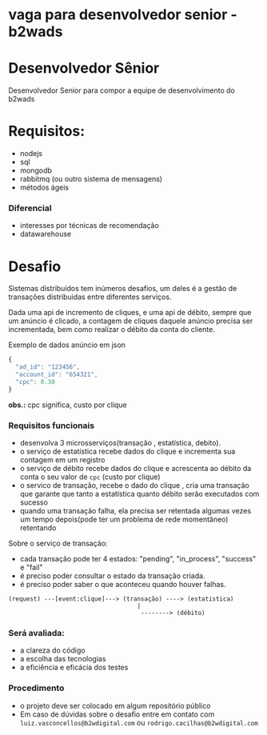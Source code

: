 # vaga para desenvolvedor senior - b2wads

Desenvolvedor Sênior
===

Desenvolvedor Senior para compor a equipe de desenvolvimento do b2wads


# Requisitos:

- nodejs
- sql
- mongodb
- rabbitmq (ou outro sistema de mensagens)
- métodos ágeis

### Diferencial
 - interesses por técnicas de recomendação 
 - datawarehouse

# Desafio

Sistemas distribuídos tem inúmeros desafios, um deles é a gestão de transações distribuidas entre diferentes serviços.

Dada uma api de incremento de cliques, e uma api de débito, sempre que um anúncio é clicado, a contagem de cliques daquele anúncio precisa ser incrementada, bem como realizar o débito da conta do cliente.

Exemplo de dados anúncio em json

```javascript
{
  "ad_id": "123456",
  "account_id": "654321",
  "cpc": 0.30
}
``` 
**obs.:** cpc significa, custo por clique



### Requisitos funcionais

- desenvolva 3 microsserviços(transação , estatística, debito).
- o serviço de estatística recebe dados do clique e incrementa sua contagem em um registro
- o serviço de débito recebe dados do clique e acrescenta ao débito da conta o seu valor de `cpc` (custo por clique) 
- o servico de transação, recebe  o dado do clique , cria uma transação que garante que tanto a estatística quanto débito
serão executados com sucesso
- quando uma transação falha, ela precisa ser retentada algumas vezes um tempo depois(pode ter um problema de rede momentâneo) retentando 

Sobre o serviço de transação:

- cada transação pode ter 4 estados: "pending", "in_process", "success" e "fail"
- é preciso poder consultar o estado da transação criada.
- é preciso poder saber o que aconteceu quando houver falhas. 

```cypher
(request) ---[event:clique]---> (transação) ----> (estatistica)
                                    |
                                     --------> (débito)
```


### Será avaliada:
 - a clareza do código
 - a escolha das tecnologias
 - a eficiência e eficácia dos testes

### Procedimento
 - o projeto deve ser colocado em algum repositório público
 - Em caso de dúvidas sobre o desafio entre em contato com 
`luiz.vasconcellos@b2wdigital.com` ou `rodrigo.cacilhas@b2wdigital.com`
